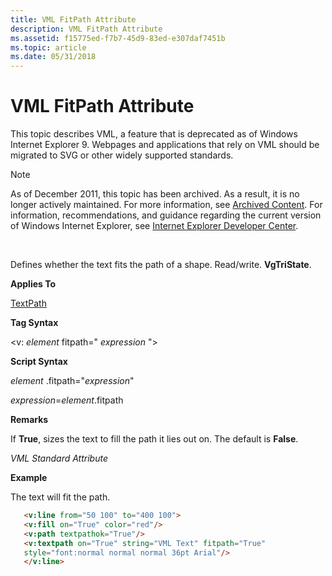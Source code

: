```yaml
---
title: VML FitPath Attribute
description: VML FitPath Attribute
ms.assetid: f15775ed-f7b7-45d9-83ed-e307daf7451b
ms.topic: article
ms.date: 05/31/2018
---
```


# VML FitPath Attribute

This topic describes VML, a feature that is deprecated as of Windows Internet Explorer 9. Webpages and applications that rely on VML should be migrated to SVG or other widely supported standards.

> [!Note]  
> As of December 2011, this topic has been archived. As a result, it is no longer actively maintained. For more information, see [Archived Content](https://docs.microsoft.com/previous-versions/windows/internet-explorer/ie-developer/). For information, recommendations, and guidance regarding the current version of Windows Internet Explorer, see [Internet Explorer Developer Center](https://go.microsoft.com/fwlink/p/?linkid=204313).

 

Defines whether the text fits the path of a shape. Read/write. **VgTriState**.

**Applies To**

[TextPath](msdn-online-vml-textpath-element.md)

**Tag Syntax**

<v: *element* fitpath=" *expression* ">

**Script Syntax**

*element* .fitpath="*expression*"

*expression*=*element*.fitpath

**Remarks**

If **True**, sizes the text to fill the path it lies out on. The default is **False**.

*VML Standard Attribute*

**Example**

The text will fit the path.


```HTML
   <v:line from="50 100" to="400 100">
   <v:fill on="True" color="red"/>
   <v:path textpathok="True"/>
   <v:textpath on="True" string="VML Text" fitpath="True"
   style="font:normal normal normal 36pt Arial"/>
   </v:line>
```



 

 





